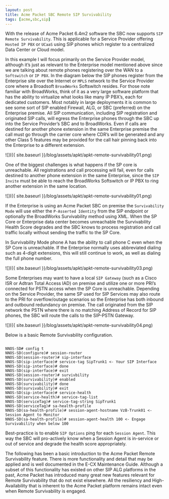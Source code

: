 ```yaml
---
layout: post
title: Acme Packet SBC Remote SIP Survivability
tags: [acme,sbc,sip]
---
```


With the release of Acme Packet 6.4m2 software the SBC now supports `SIP Remote Survivability`. This is applicable for a Service Provider offering `Hosted IP PBX` or `UCaaS` using SIP phones which register to a centralized Data Center or Cloud model.

<!--more-->

In this example I will focus primarily on the Service Provider model, although it’s just as relevant to the Enterprise model mentioned above since we are talking about remote phones registering over the WAN to a `Softswitch` or `IP PBX`. In the diagram below the SIP phones register from the Enterprise site over the Internet or `MPLS` network to the Service Provider core where a Broadsoft `BroadWorks` Softswitch resides. For those note familiar with BroadWorks, think of it as a very large software platform that has the ability to virtualize what looks like many IP PBX’s, each for dedicated customers. Most notably in large deployments it is common to see some sort of SIP enabled Firewall, ALG, or SBC (preferred) on the Enterprise premise. All SIP communication, including SIP registration and originated SIP calls, will egress the Enterprise phones through the SBC up into the Service Provider’s SBC and to BroadWorks. Even if calls are destined for another phone extension in the same Enterprise premise the call must go through the carrier core where CDR’s will be generated and any other Class 5 features may be provided for the call hair pinning back into the Enterprise to a different extension.

![]({{ site.baseurl }}/blog/assets/apkt/apkt-remote-survivability01.png)

One of the biggest challenges is what happens if the SP core is unreachable. All registrations and call processing will fail, even for calls destined to another phone extension in the same Enterprise, since the `SIP Invite` must be able to reach the BroadWorks Softswitch or IP PBX to ring another extension in the same location.

![]({{ site.baseurl }}/blog/assets/apkt/apkt-remote-survivability01.png)

If the Enterprise is using an Acme Packet SBC on premise the `Survivability Mode` will use either the `P-Asserted Identity` from the SIP endpoint or optionally the BroadWorks Survivability method using XML. When the SP Core or Enterprise data center becomes unreachable the Survivability Health Score degrades and the SBC knows to process registration and call traffic locally without sending the traffic to the SP Core.

In Survivability Mode phone A has the ability to call phone C even when the SP Core is unreachable. If the Enterprise normally uses abbreviated dialing such as 4-digit extensions, this will still continue to work, as well as dialing the full phone number.

![]({{ site.baseurl }}/blog/assets/apkt/apkt-remote-survivability03.png)

Some Enterprises may want to have a local `SIP Gateway` (such as a Cisco ISR or Adtran Total Access IAD) on premise and utilize one or more PRI’s connected for PSTN access when the SP Core is unreachable. Depending on the Service Provider, the same SP used for SIP Services may also route to the PRI for overflow/outage scenarios so the Enterprise has both inbound and outbound redundancy on premise. The call originated from the SIP network the PSTN where there is no matching Address of Record for SIP phones, the SBC will route the calls to the SIP-PSTN Gateway.

![]({{ site.baseurl }}/blog/assets/apkt/apkt-remote-survivability04.png)

Below is a basic Remote Survivability configuration.

```text

NNOS-SD# config t
NNOS-SD(configure)# session-router
NNOS-SD(session-router)# sip-interface
NNOS-SD(sip-interface)# service-tag SipTrunk1 <- Your SIP Interface
NNOS-SD(sip-interface)# done
NNOS-SD(sip-interface)# exit
NNOS-SD(session-router)# survivbility
NNOS-SD(survivability)# enabled
NNOS-SD(survivability)# done
NNOS-SD(survivability)# exit
NNOS-SD(sip-interface)# service-health
NNOS-SD(service-health)# service-tag-list
NNOS-SD(serviceTag)# service-tag-string SipTrunk1
NNOS-SD(serviceTag)# sa-health-profile
NNOS-SD(sa-health-profile)# session-agent-hostname VzB-Trunk01 <- Session Agent to Monitor
NNOS-SD(sa-health-profile)# session-agent-health 100 <- Engage Survivability when below 100

```
Best-practice is to enable `SIP Options` ping for each `Session Agent`. This way the SBC will pro-actively know when a Session Agent is in-service or out of service and degrade the health score appropriately.

The following has been a basic introduction to the Acme Packet Remote Survivability feature. There is more functionality and detail that may be applied and is well documented in the E-CX Maintenance Guide. Although a subset of this functionality has existed on other SIP ALG platforms in the past, Acme Packet has introduced many great new features relevant for Remote Survivability that do not exist elsewhere. All the resiliency and High-Availability that is inherent to the Acme Packet platform remains intact even when Remote Survivability is engaged.



